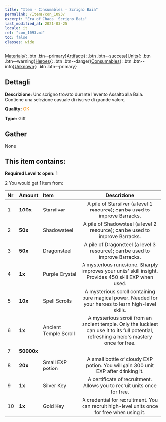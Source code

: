 ```yaml
---
title: "Item - Consumables - Scrigno Baia"
permalink: /Items/con_1093/
excerpt: "Era of Chaos  Scrigno Baia"
last_modified_at: 2021-03-25
locale: it
ref: "con_1093.md"
toc: false
classes: wide
---
```

 [Materials](/it/Items/){: .btn .btn--primary}[Artifacts](/it/Items/Artifacts/){: .btn .btn--success}[Units](/it/Items/Units/){: .btn .btn--warning}[Heroes](/it/Items/Heroes/){: .btn .btn--danger}[Consumables](/it/Items/Consumables/){: .btn .btn--info}[Unknown](/it/Items/Unknown/){: .btn .btn--primary}

## Dettagli
 **Descrizione:** Uno scrigno trovato durante l'evento Assalto alla Baia. Contiene una selezione casuale di risorse di grande valore.

 **Quality:** <span style="color: #FF8C00">OK</span>

 **Type:** Gift

## Gather

  None

## This item contains:

 **Required Level to open:** 1

 2 You would get **1** item  from:

  | Nr | Amount |     Item    | Descrizione |
  |:---|:-------|:------------|:-----------:|
  | 1 |  **100x** | Starsilver | A pile of Starsilver (a level 1 resource); can be used to improve Barracks.  | 
  | 2 |  **50x** | Shadowsteel | A pile of Shadowsteel (a level 2 resource); can be used to improve Barracks.  | 
  | 3 |  **50x** | Dragonsteel | A pile of Dragonsteel (a level 3 resource); can be used to improve Barracks.  | 
  | 4 |  **1x** | Purple Crystal | A mysterious runestone. Sharply improves your units' skill insight. Provides 450 skill EXP when used.  | 
  | 5 |  **10x** | Spell Scrolls | A mysterious scroll containing pure magical power. Needed for your heroes to learn high-level skills.  | 
  | 6 |  **1x** | Ancient Temple Scroll | A mysterious scroll from an ancient temple. Only the luckiest can use it to its full potential, refreshing a hero's mastery once for free.  | 
  | 7 |  **50000x** | <i class="fas fa-coins"/> |  | 
  | 8 |  **20x** | Small EXP potion | A small bottle of cloudy EXP potion. You will gain 300 unit EXP after drinking it.  | 
  | 9 |  **1x** | Silver Key | A certificate of recruitment. Allows you to recruit units once for free.  | 
  | 10 |  **1x** | Gold Key | A credential for recruitment. You can recruit high-level units once for free when using it.  | 
